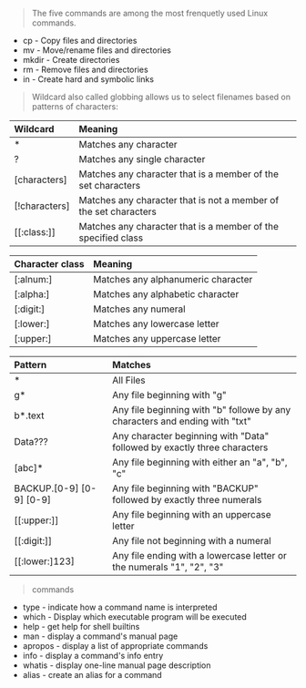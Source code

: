 > The five commands are among the most frenquetly used Linux commands.
* cp - Copy files and directories
* mv - Move/rename files and directories
* mkdir - Create directories
* rm - Remove files and directories
* in - Create hard and symbolic links

> Wildcard also called globbing allows us to select filenames
based on patterns of characters:

| Wildcard | Meaning |
| :------- | :------ |
| *	   | Matches any character |
| ?	   | Matches any single character |
| [characters]	   | Matches any character that is a member of the set characters |
| [!characters]    | Matches any character that is not a member of the set characters |
|  [[:class:]]	   | Matches any character that is a member of the specified class |


|  Character class | Meaning |
| :------- | :------ |
| [:alnum:]| Matches any alphanumeric character |
| [:alpha:]| Matches any alphabetic character |
| [:digit:]| Matches any numeral |
| [:lower:]| Matches any lowercase letter |
| [:upper:]| Matches any uppercase letter |


|  Pattern | Matches |
| :------- | :------ |
| *	   | All Files |
| g*	   | Any file beginning with "g"|
| b*.text  | Any file beginning with "b" followe by any characters and ending with "txt" |
| Data???  | Any character beginning with "Data" followed by exactly three characters |
| [abc]*   | Any file beginning with either an "a", "b", "c" |
| BACKUP.[0-9] [0-9] [0-9]| Any file beginning with "BACKUP" followed by exactly three numerals |
| [[:upper:]] | Any file beginning with an uppercase letter |
| [[:digit:]] | Any file not beginning with a numeral |
| [[:lower:]123] | Any file ending with a lowercase letter or the numerals "1", "2", "3" |

> commands
* type - indicate how a command name is interpreted
* which - Display which executable program will be executed
* help - get help for shell builtins
* man - display a command's manual page
* apropos - display a list of appropriate commands
* info - display a command's info entry
* whatis - display one-line manual page description
* alias - create an alias for a command































